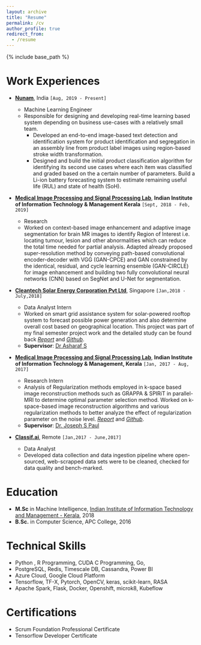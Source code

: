 ```yaml
---
layout: archive
title: "Resume"
permalink: /cv
author_profile: true
redirect_from:
  - /resume
---
```


{% include base_path %}

Work Experiences
======
* [**Nunam**](https://nunam.com), India `[Aug, 2019 - Present]`
  * Machine Learning Engineer
  * Responsible for designing and developing real-time learning based system depending on business use-cases with a relatively small team.
    * Developed an end-to-end image-based text detection and identification system for product identification and segregation in an assembly line from product label images using region-based stroke width transformation.
    * Designed and build the initial product classification algorithm for identifying its second use cases where each item was classified and graded based on the a certain number of parameters. Build a Li-ion battery forecasting system to estimate remaining useful life (RUL) and state of health (SoH).

* [**Medical Image Processing and Signal Processing Lab**](https://www.iiitmk.ac.in/MedImagCompLab/), **Indian Institute of Information Technology &
Management Kerala** `[Sept, 2018 - Feb, 2019]`
  * Research
  * Worked on context-based image enhancement and adaptive image segmentation for brain MR images to identify Region of Interest i.e. locating tumour, lesion and other abnormalities which can reduce the total time needed for partial analysis. Adapted already proposed super-resolution method by conveying path-based convolutional encoder-decoder with VGG (GAN-CPCE) and GAN constrained by the identical, residual, and cycle learning ensemble (GAN-CIRCLE) for image enhancement and building two fully convolutional neural networks (CNN) based on SegNet and U-Net for segmentation.
* [**Cleantech Solar Energy Corporation Pvt Ltd**](https://cleantechsolar.com/), Singapore  `[Jan,2018 - July,2018]`
  * Data Analyst Intern
  * Worked on smart grid assistance system for solar-powered rooftop system to forecast possible power generation and also determine overall cost based on geographical location. This project was part of my final semester project work and the detailed study can be found back [*Report*](https://drive.google.com/file/d/1dX2UBGimiDTbefbcfQGiKiQZ18heHPII/view?usp=sharing) and [*Github*](https://github.com/saradindusengupta/Solar-Power-Forecasting).
  * **Supervisor**: [Dr Asharaf S](https://www.iiitmk.ac.in/faculty/dr-asharaf-s/)

* [**Medical Image Processing and Signal Processing Lab**](https://www.iiitmk.ac.in/MedImagCompLab/), **Indian Institute of Information Technology & Management, Kerala** `[Jan, 2017 - Aug, 2017]`
  * Research Intern
  * Analysis of Regularization methods employed in k-space based image reconstruction methods such as GRAPPA & SPIRiT in parallel-MRI to determine optimal parameter selection method. Worked on k-space-based image reconstruction algorithms and various regularization methods to better analyze the effect of regularization parameter on the noise level. [*Report*](https://drive.google.com/file/d/1D6Fxb0aBrCIYZhDBHMwqLRgdRGROGubp/view?usp=sharing) and [*Github*](https://github.com/saradindusengupta/Regularization_parametre_in_reconstruction_of_cparallel-MR-image).
  * **Supervisor**: [Dr. Joseph S Paul](https://www.iiitmk.ac.in/faculty/dr-joseph-suresh-paul/)

* [**Classif.ai**](http://classif.ai/), Remote `[Jan,2017 - June,2017]`
  * Data Analyst
  * Developed data collection and data ingestion pipeline where open-sourced, web-scrapped data sets were to be cleaned, checked for data quality and bench-marked.


Education
======
* **M.Sc** in Machine Intelligence, [Indian Institute of Information Technology and Management - Kerala](www.iiitmk.ac.in), 2018
* **B.Sc.** in Computer Science, APC College, 2016

  
Technical Skills
======
* Python , R Programming, CUDA C Programming, Go, 
* PostgreSQL, Redis, Timescale DB, Cassandra, Power BI
* Azure Cloud, Google Cloud Platform
* Tensorflow, TF-X, Pytorch, OpenCV, keras, scikit-learn, RASA
* Apache Spark, Flask, Docker, Openshift, microk8, Kubeflow

Certifications
===
* Scrum Foundation Professional Certificate
* Tensorflow Developer Certificate

